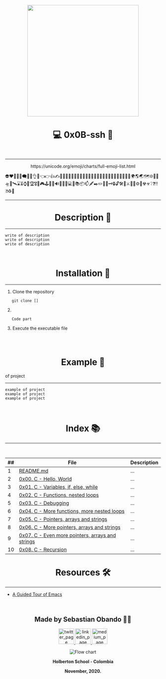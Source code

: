<p align="center">
  <img src="https://www.holbertonschool.com/holberton-logo.png" width="360"/>
 <h1 align="center">💻 0x0B-ssh 📡</h1>
 <br>
</p>

---

<p align="center">
  https://unicode.org/emoji/charts/full-emoji-list.html
</p>
👽❤💯💤💭🗨🖖👋👌🤘👈👉👍✍🦾💪🧑‍🏫🧑‍🔧🧑‍💻👨‍💻👩‍💻🧑‍🚀🦸‍♂️🦸‍♀️🏃‍♂️🏃‍♀️🌲🌱🌳🌍🌎🌏🗺🌐🛑🚧🛸🚀🛰⌛⏳⌚🌟🏆🎖🎯🎮🕹🧩🥽🔊📣🔋🔌💻📓📚📦📫🖋✒✏📌📍🗝🔒🔓🛠🔨⚔🏹🔧⚙📡☢☣❔❓‼❕❗♻🤖

---

<p align="center">
	<h1 align="center">Description 💭</h1>
</p>

---
	write of description
	write of description
	write of description
<br>

<h1 align="center">Installation 🧩</h1>

---

 1. Clone the repository
 ```
 	git clone []
 ```
 2.
 ```
 	Code part
 ```
 3. Execute the executable file
 ```

 ```
<br>

<h1 align="center">Example 💯</h1> of project

---
	example of project
	example of project
	example of project

<br>

<p align="center">
	<h1 align="center">Index 📚</h1>
</p>

---

<br>

##|File|Description
---|---|---
1|[README.md](./README.md)|...
2|[0x00. C - Hello, World ](./0x00-hello_world)|...
3|[0x01. C - Variables, if, else, while](./0x01-variables_if_else_while)|...
4|[0x02. C - Functions, nested loops ](./0x02-functions_nested_loops)|...
5|[0x03. C - Debugging ](./0x03._debugging )|...
6|[0x04. C - More functions, more nested loops ](./0x00-vagrant)|...
7|[0x05. C - Pointers, arrays and strings ](./0x05-pointers_arrays_strings)|...
8|[0x06. C - More pointers, arrays and strings ](./0x06-pointers_arrays_strings)|...
9|[0x07. C - Even more pointers, arrays and strings](./README.md)|...
10|[0x08. C - Recursion ](./0x00-vagrant)|...


<p align="center">
	<h1 align="center">Resources 🛠</h1>
</p>

---

*    [A Guided Tour of Emacs](https://www.gnu.org/software/emacs/tour/)


<br>
<p align="center">
    <h2 align="center">Made by Sebastian Obando 👨‍💻</h2>
      <p align="center">
        <a href="https://twitter.com/sebas199141" rel="nofollow">
            <img alt="twitter_page" src="https://github.com/gedafu/readme-template/raw/master/images/twitter.png" height="50" width="50" style="max-width:100%;">
        </a>
	<a href="https://www.linkedin.com/in/sebastian-o-3b2475125/" rel="nofollow">
            <img alt="linkedin_page" src="https://github.com/gedafu/readme-template/raw/master/images/linkedin.png" height="50" width="50" style="max-width:100%;">
	</a>
	<a href="https://medium.com/@sebastianobandoperez5" rel="nofollow">
            <img alt="medium_page" src="https://github.com/gedafu/readme-template/raw/master/images/medium.png" height="50" width="50" style="max-width:100%;">
        </a>
      </p>
</p>

<p align="center">
   <img src="https://www.holbertonschool.com/holberton-logo.png"
     alt="Flow chart"
     style="float: flex; margin-right: auto;">
</p>
<p align="center">
	<b>Holberton School - Colombia<b><br>
</p>
<p align="center">
	<b>November, 2020.<b>
</p>
